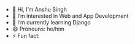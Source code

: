 - 👋 Hi, I’m Anshu Singh
- 👀 I’m interested in Web and App Development
- 🌱 I’m currently learning Django
- 😄 Pronouns: he/him
- ⚡ Fun fact:

<!---
Anshu-K-Singh/Anshu-K-Singh is a ✨ special ✨ repository because its `README.md` (this file) appears on your GitHub profile.
You can click the Preview link to take a look at your changes.
--->
